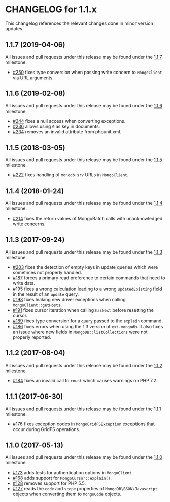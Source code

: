 CHANGELOG for 1.1.x
===================

This changelog references the relevant changes done in minor version updates.

1.1.7 (2019-04-06)
------------------

All issues and pull requests under this release may be found under the
[1.1.7](https://github.com/alcaeus/mongo-php-adapter/issues?q=milestone%3A1.1.7)
milestone.

 * [#250](https://github.com/alcaeus/mongo-php-adapter/pull/250) fixes type
 conversion when passing write concern to `MongoClient` via URL arguments.


1.1.6 (2019-02-08)
------------------

All issues and pull requests under this release may be found under the
[1.1.6](https://github.com/alcaeus/mongo-php-adapter/issues?q=milestone%3A1.1.6)
milestone.

 * [#244](https://github.com/alcaeus/mongo-php-adapter/pull/244) fixes a null
 access when converting exceptions.
 * [#236](https://github.com/alcaeus/mongo-php-adapter/pull/236) allows using
 `0` as key in documents.
 * [#234](https://github.com/alcaeus/mongo-php-adapter/pull/234) removes an
 invalid attribute from phpunit.xml.


1.1.5 (2018-03-05)
-----------------

All issues and pull requests under this release may be found under the
[1.1.5](https://github.com/alcaeus/mongo-php-adapter/issues?q=milestone%3A1.1.5)
milestone.

 * [#222](https://github.com/alcaeus/mongo-php-adapter/pull/222) fixes handling
 of `monodb+srv` URLs in `MongoClient`.

1.1.4 (2018-01-24)
------------------

All issues and pull requests under this release may be found under the
[1.1.4](https://github.com/alcaeus/mongo-php-adapter/issues?q=milestone%3A1.1.4)
milestone.

 * [#214](https://github.com/alcaeus/mongo-php-adapter/pull/214) fixes the
return values of MongoBatch calls with unacknowledged write concerns.

1.1.3 (2017-09-24)
------------------

All issues and pull requests under this release may be found under the
[1.1.3](https://github.com/alcaeus/mongo-php-adapter/issues?q=milestone%3A1.1.3)
milestone.

 * [#203](https://github.com/alcaeus/mongo-php-adapter/pull/203) fixes the
 detection of empty keys in update queries which were sometimes not properly
 handled.
 * [#187](https://github.com/alcaeus/mongo-php-adapter/pull/187) forces a
 primary read preference to certain commands that need to write data.
 * [#195](https://github.com/alcaeus/mongo-php-adapter/pull/195) fixes a wrong
 calculation leading to a wrong `updatedExisting` field in the result of an
 `update` query.
 * [#193](https://github.com/alcaeus/mongo-php-adapter/pull/193) fixes leaking
 new driver exceptions when calling `MongoClient::getHosts`. 
 * [#191](https://github.com/alcaeus/mongo-php-adapter/pull/191) fixes cursor
 iteration when calling `hasNext` before resetting the cursor.
 * [#189](https://github.com/alcaeus/mongo-php-adapter/pull/189) fixes type
 conversion for a `query` passed to the `explain` command. 
 * [#186](https://github.com/alcaeus/mongo-php-adapter/pull/186) fixes errors when
 using the 1.3 version of `ext-mongodb`. It also fixes an issue where new fields
 in `MongoDB::listCollections` were not properly reported.

1.1.2 (2017-08-04)
------------------

All issues and pull requests under this release may be found under the
[1.1.2](https://github.com/alcaeus/mongo-php-adapter/issues?q=milestone%3A1.1.2)
milestone.

 * [#184](https://github.com/alcaeus/mongo-php-adapter/pull/184) fixes an invalid
 call to `count` which causes warnings on PHP 7.2.

1.1.1 (2017-06-30)
------------------

All issues and pull requests under this release may be found under the
[1.1.1](https://github.com/alcaeus/mongo-php-adapter/issues?q=milestone%3A1.1.1)
milestone.

 * [#176](https://github.com/alcaeus/mongo-php-adapter/pull/176) fixes exception
 codes in `MongoGridFSException` exceptions that occur during GridFS operations.

1.1.0 (2017-05-13)
------------------

All issues and pull requests under this release may be found under the
[1.1.0](https://github.com/alcaeus/mongo-php-adapter/issues?q=milestone%3A1.1.0)
milestone.

 * [#173](https://github.com/alcaeus/mongo-php-adapter/pull/173) adds tests for
 authentication options in `MongoClient`.
 * [#168](https://github.com/alcaeus/mongo-php-adapter/pull/168) adds support for
 `MongoCursor::explain()`.
 * [#128](https://github.com/alcaeus/mongo-php-adapter/pull/128) removes support
 for PHP 5.5.
 * [#127](https://github.com/alcaeus/mongo-php-adapter/pull/127) reads the `code`
 and `scope` properties of `MongoDB\BSON\Javascript` objects when converting them
 to `MongoCode` objects.

